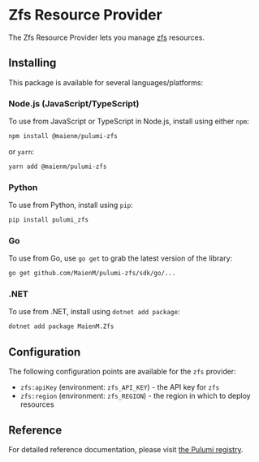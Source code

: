# Zfs Resource Provider

The Zfs Resource Provider lets you manage [zfs](https://www.pulumi.com/registry/packages/zfs/) resources.

## Installing

This package is available for several languages/platforms:

### Node.js (JavaScript/TypeScript)

To use from JavaScript or TypeScript in Node.js, install using either `npm`:

```bash
npm install @maienm/pulumi-zfs
```

or `yarn`:

```bash
yarn add @maienm/pulumi-zfs
```

### Python

To use from Python, install using `pip`:

```bash
pip install pulumi_zfs
```

### Go

To use from Go, use `go get` to grab the latest version of the library:

```bash
go get github.com/MaienM/pulumi-zfs/sdk/go/...
```

### .NET

To use from .NET, install using `dotnet add package`:

```bash
dotnet add package MaienM.Zfs
```

## Configuration

The following configuration points are available for the `zfs` provider:

- `zfs:apiKey` (environment: `zfs_API_KEY`) - the API key for `zfs`
- `zfs:region` (environment: `zfs_REGION`) - the region in which to deploy resources

## Reference

For detailed reference documentation, please visit [the Pulumi registry](https://www.pulumi.com/registry/packages/zfs/api-docs/).
